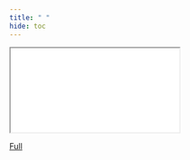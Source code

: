 ```yaml
---
title: " "
hide: toc
---
```


<iframe src="./slides.html" title="slides"></iframe>

[Full](./slides)